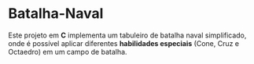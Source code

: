 # Batalha-Naval
Este projeto em **C** implementa um tabuleiro de batalha naval simplificado, onde é possível aplicar diferentes **habilidades especiais** (Cone, Cruz e Octaedro) em um campo de batalha.
